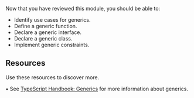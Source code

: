 Now that you have reviewed this module, you should be able to:

- Identify use cases for generics.
- Define a generic function.
- Declare a generic interface.
- Declare a generic class.
- Implement generic constraints.

## Resources

Use these resources to discover more.

•	See [TypeScript Handbook: Generics](https://www.typescriptlang.org/docs/handbook/generics.html) for more information about generics.

